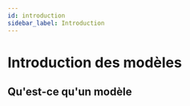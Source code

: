 ```yaml
---
id: introduction
sidebar_label: Introduction
---
```


# Introduction des modèles

## Qu'est-ce qu'un modèle
